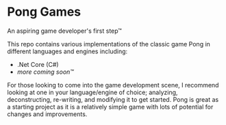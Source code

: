 # Pong Games
An aspiring game developer's first step™

This repo contains various implementations of the classic game Pong in different languages and engines including:
- .Net Core (C#)
- *more coming soon™*

For those looking to come into the game development scene, I recommend looking at one in your language/engine of choice; analyzing, deconstructing, re-writing, and modifying it to get started. Pong is great as a starting project as it is a relatively simple game with lots of potential for changes and improvements.

